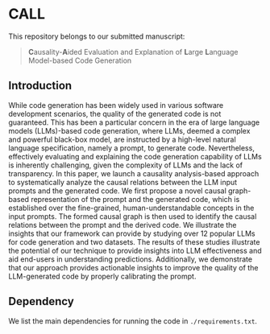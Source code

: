 # CALL



This repository belongs to our submitted manuscript:
> **C**ausality-**A**ided Evaluation and Explanation of **L**arge **L**anguage Model-based Code Generation

## Introduction

While code generation has been widely used in various software development scenarios, the quality of the generated code is not guaranteed. This has been a particular concern in the era of large language models (LLMs)-based code generation, where LLMs, deemed a complex and powerful black-box model, are instructed by a high-level natural language specification, namely a prompt, to generate code. Nevertheless, effectively evaluating and explaining the code generation capability of LLMs is inherently challenging, given the complexity of LLMs and the lack of transparency. In this paper, we launch a causality analysis-based approach to systematically analyze the causal relations between the LLM input prompts and the generated code. We first propose a novel causal graph-based representation of the prompt and the generated code, which is established over the fine-grained, human-understandable concepts in the input prompts. The formed causal graph is then used to identify the causal relations between the prompt and the derived code. We illustrate the insights that our framework can provide by studying over 12 popular LLMs for code generation and two datasets. The results of these studies illustrate the potential of our technique to provide insights into LLM effectiveness and aid end-users in understanding predictions. Additionally, we demonstrate that our approach provides actionable insights to improve the quality of the LLM-generated code by properly calibrating the prompt.


## Dependency

We list the main dependencies for running the code in `./requirements.txt`.
